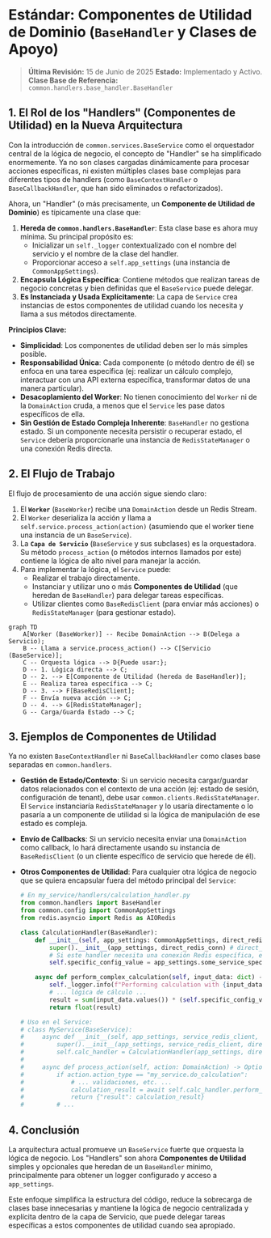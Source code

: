 # Estándar: Componentes de Utilidad de Dominio (`BaseHandler` y Clases de Apoyo)

> **Última Revisión:** 15 de Junio de 2025
> **Estado:** Implementado y Activo.
> **Clase Base de Referencia:** `common.handlers.base_handler.BaseHandler`

## 1. El Rol de los "Handlers" (Componentes de Utilidad) en la Nueva Arquitectura

Con la introducción de `common.services.BaseService` como el orquestador central de la lógica de negocio, el concepto de "Handler" se ha simplificado enormemente. Ya no son clases cargadas dinámicamente para procesar acciones específicas, ni existen múltiples clases base complejas para diferentes tipos de handlers (como `BaseContextHandler` o `BaseCallbackHandler`, que han sido eliminados o refactorizados).

Ahora, un "Handler" (o más precisamente, un **Componente de Utilidad de Dominio**) es típicamente una clase que:

1.  **Hereda de `common.handlers.BaseHandler`**: Esta clase base es ahora muy mínima. Su principal propósito es:
    *   Inicializar un `self._logger` contextualizado con el nombre del servicio y el nombre de la clase del handler.
    *   Proporcionar acceso a `self.app_settings` (una instancia de `CommonAppSettings`).
2.  **Encapsula Lógica Específica**: Contiene métodos que realizan tareas de negocio concretas y bien definidas que el `BaseService` puede delegar.
3.  **Es Instanciada y Usada Explícitamente**: La capa de `Service` crea instancias de estos componentes de utilidad cuando los necesita y llama a sus métodos directamente.

**Principios Clave:**

-   **Simplicidad**: Los componentes de utilidad deben ser lo más simples posible.
-   **Responsabilidad Única**: Cada componente (o método dentro de él) se enfoca en una tarea específica (ej: realizar un cálculo complejo, interactuar con una API externa específica, transformar datos de una manera particular).
-   **Desacoplamiento del Worker**: No tienen conocimiento del `Worker` ni de la `DomainAction` cruda, a menos que el `Service` les pase datos específicos de ella.
-   **Sin Gestión de Estado Compleja Inherente**: `BaseHandler` no gestiona estado. Si un componente necesita persistir o recuperar estado, el `Service` debería proporcionarle una instancia de `RedisStateManager` o una conexión Redis directa.

## 2. El Flujo de Trabajo

El flujo de procesamiento de una acción sigue siendo claro:

1.  El **`Worker`** (`BaseWorker`) recibe una `DomainAction` desde un Redis Stream.
2.  El `Worker` deserializa la acción y llama a `self.service.process_action(action)` (asumiendo que el worker tiene una instancia de un `BaseService`).
3.  La **`Capa de Servicio`** (`BaseService` y sus subclases) es la orquestadora. Su método `process_action` (o métodos internos llamados por este) contiene la lógica de alto nivel para manejar la acción.
4.  Para implementar la lógica, el `Service` puede:
    *   Realizar el trabajo directamente.
    *   Instanciar y utilizar uno o más **Componentes de Utilidad** (que heredan de `BaseHandler`) para delegar tareas específicas.
    *   Utilizar clientes como `BaseRedisClient` (para enviar más acciones) o `RedisStateManager` (para gestionar estado).

```mermaid
graph TD
    A[Worker (BaseWorker)] -- Recibe DomainAction --> B(Delega a Servicio);
    B -- Llama a service.process_action() --> C[Servicio (BaseService)];
    C -- Orquesta lógica --> D{Puede usar:};
    D -- 1. Lógica directa --> C;
    D -- 2. --> E[Componente de Utilidad (hereda de BaseHandler)];
    E -- Realiza tarea específica --> C;
    D -- 3. --> F[BaseRedisClient];
    F -- Envía nueva acción --> C;
    D -- 4. --> G[RedisStateManager];
    G -- Carga/Guarda Estado --> C;
```

## 3. Ejemplos de Componentes de Utilidad

Ya no existen `BaseContextHandler` ni `BaseCallbackHandler` como clases base separadas en `common.handlers`.

*   **Gestión de Estado/Contexto**: Si un servicio necesita cargar/guardar datos relacionados con el contexto de una acción (ej: estado de sesión, configuración de tenant), debe usar `common.clients.RedisStateManager`. El `Service` instanciaría `RedisStateManager` y lo usaría directamente o lo pasaría a un componente de utilidad si la lógica de manipulación de ese estado es compleja.

*   **Envío de Callbacks**: Si un servicio necesita enviar una `DomainAction` como callback, lo hará directamente usando su instancia de `BaseRedisClient` (o un cliente específico de servicio que herede de él).

*   **Otros Componentes de Utilidad**: Para cualquier otra lógica de negocio que se quiera encapsular fuera del método principal del `Service`:

    ```python
    # En my_service/handlers/calculation_handler.py
    from common.handlers import BaseHandler
    from common.config import CommonAppSettings
    from redis.asyncio import Redis as AIORedis

    class CalculationHandler(BaseHandler):
        def __init__(self, app_settings: CommonAppSettings, direct_redis_conn: Optional[AIORedis] = None):
            super().__init__(app_settings, direct_redis_conn) # direct_redis_conn es opcional en BaseHandler
            # Si este handler necesita una conexión Redis específica, el Service debe proveerla.
            self.specific_config_value = app_settings.some_service_specific_setting # Ejemplo

        async def perform_complex_calculation(self, input_data: dict) -> float:
            self._logger.info(f"Performing calculation with {input_data} and {self.specific_config_value}")
            # ... lógica de cálculo ...
            result = sum(input_data.values()) * (self.specific_config_value or 1)
            return float(result)

    # Uso en el Service:
    # class MyService(BaseService):
    #     async def __init__(self, app_settings, service_redis_client, direct_redis_conn):
    #         super().__init__(app_settings, service_redis_client, direct_redis_conn)
    #         self.calc_handler = CalculationHandler(app_settings, direct_redis_conn) # O solo app_settings
    #
    #     async def process_action(self, action: DomainAction) -> Optional[Dict[str, Any]]:
    #         if action.action_type == "my_service.do_calculation":
    #             # ... validaciones, etc. ...
    #             calculation_result = await self.calc_handler.perform_complex_calculation(action.data)
    #             return {"result": calculation_result}
    #         # ...
    ```

## 4. Conclusión

La arquitectura actual promueve un `BaseService` fuerte que orquesta la lógica de negocio. Los "Handlers" son ahora **Componentes de Utilidad** simples y opcionales que heredan de un `BaseHandler` mínimo, principalmente para obtener un logger configurado y acceso a `app_settings`.

Este enfoque simplifica la estructura del código, reduce la sobrecarga de clases base innecesarias y mantiene la lógica de negocio centralizada y explícita dentro de la capa de Servicio, que puede delegar tareas específicas a estos componentes de utilidad cuando sea apropiado.
